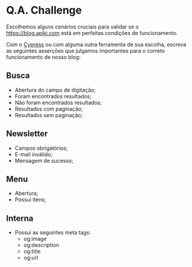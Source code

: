 # Q.A. Challenge

Escolhemos alguns cenários cruciais para validar se o https://blog.apiki.com está em perfeitas condições de funcionamento. 

Com o [Cypress](https://www.cypress.io/) ou com alguma outra ferramenta de sua escolha, escreva as seguintes asserções que julgamos importantes para o correto funcionamento de nosso blog: 

## Busca 

* Abertura do campo de digitação;
* Foram encontrados resultados;
* Não foram encontrados resultados;
* Resultados com paginação;
* Resultados sem paginação; 

## Newsletter

* Campos obrigatórios;
* E-mail inválido;
* Mensagem de sucesso;

## Menu

* Abertura;
* Possui itens;

## Interna 

* Possui as seguintes meta tags:
  * og:image
  * og:description
  * og:title
  * og:url
